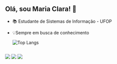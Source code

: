 ## Olá, sou Maria Clara! 👋
- 📚 Estudante de Sistemas de Informação - UFOP
- 💡Sempre em busca de conhecimento

  ![Top Langs](https://github-readme-stats.vercel.app/api/top-langs/?username=mclara831&layout=compact)

##
<div> 
  <a href="https://instagram.com/mclara754" target="_blank"><img src="https://img.shields.io/badge/-Instagram-%23E4405F?style=for-the-badge&logo=instagram&logoColor=white" target="_blank"></a>
  <a href = "mailto:mclarafernandes754@gmail.com"><img src="https://img.shields.io/badge/-Gmail-%23333?style=for-the-badge&logo=gmail&logoColor=white" target="_blank"></a>
  <a href="https://www.linkedin.com/in/maria-clara-barbosa-73294722b/" target="_blank"><img src="https://img.shields.io/badge/-LinkedIn-%230077B5?style=for-the-badge&logo=linkedin&logoColor=white" target="_blank"></a> 
